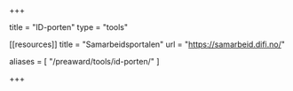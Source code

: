 +++

title = "ID-porten"
type = "tools"

[[resources]]
title = "Samarbeidsportalen"
url = "https://samarbeid.difi.no/"

aliases = [ "/preaward/tools/id-porten/" ]

+++
